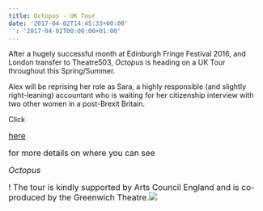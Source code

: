 ```yaml
---
title: Octopus - UK Tour
date: '2017-04-02T14:45:33+00:00'
'': '2017-04-02T00:00:00+01:00'
---
```

After a hugely successful month at Edinburgh Fringe Festival 2016, and London transfer to Theatre503, *Octopus* is heading on a UK Tour throughout this Spring/Summer.

Alex will be reprising her role as Sara, a highly responsible (and slightly right-leaning) accountant who is waiting for her citizenship interview with two other women in a post-Brexit Britain.

Click 

<a href="http://www.papertiger.org.uk/blog/announcing-octopus-tour-2017" style="font-size: 1rem; background-color: rgb(255, 255, 255);">here</a> 

<span style="font-size: 1rem;">for more details on where you can see&nbsp;</span>

<em style="font-size: 1rem;">Octopus</em>

<span style="font-size: 1rem;">! The tour is kindly supported by Arts Council England and is co-produced by the Greenwich Theatre.</span>![](80-Zuleika-Henry-Paper-Tiger-Octopus,medium_large-2.jpg)


<span style="font-size: 1rem;"><br></span>

<span style="font-size: 1rem;"><br></span>

<span style="font-size: 1rem;"><br></span>